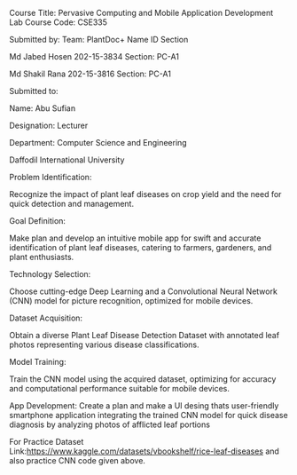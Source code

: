 Course Title: Pervasive Computing and Mobile Application Development Lab
Course Code: CSE335

Submitted by: 
Team: PlantDoc+
Name	ID	Section

Md Jabed Hosen	202-15-3834
Section: PC-A1

Md Shakil Rana	202-15-3816	
Section: PC-A1

Submitted to: 

Name: Abu Sufian 

Designation: Lecturer

Department: Computer Science and Engineering

Daffodil International University





Problem Identification:

Recognize the impact of plant leaf diseases on crop yield and the need for quick detection and management.

Goal Definition:

Make plan and develop an intuitive mobile app for swift and accurate identification of plant leaf diseases, catering to farmers, gardeners, and plant enthusiasts.

Technology Selection:

Choose cutting-edge Deep Learning and a Convolutional Neural Network (CNN) model for picture recognition, optimized for mobile devices.

Dataset Acquisition:

Obtain a diverse Plant Leaf Disease Detection Dataset with annotated leaf photos representing various disease classifications.

Model Training:

Train the CNN model using the acquired dataset, optimizing for accuracy and computational performance suitable for mobile devices.

App Development:
Create a plan and make a UI desing thats user-friendly smartphone application integrating the trained CNN model for quick disease diagnosis by analyzing photos of afflicted leaf portions

For Practice Dataset Link:https://www.kaggle.com/datasets/vbookshelf/rice-leaf-diseases
and also practice CNN code given above.
